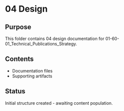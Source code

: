 # 04 Design

## Purpose
This folder contains 04 design documentation for 01-60-01_Technical_Publications_Strategy.

## Contents
- Documentation files
- Supporting artifacts

## Status
Initial structure created - awaiting content population.
